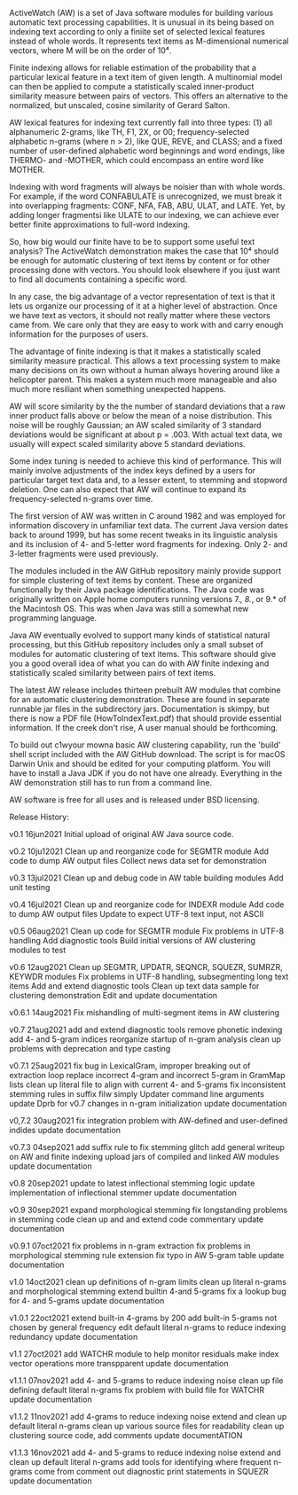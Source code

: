 ActiveWatch (AW) is a set of Java software modules for building various
automatic text processing capabilities. It is unusual in its being based
on indexing text according to only a finiite set of selected lexical
features instead of whole words. It represents text items as M-dimensional
numerical vectors, where M will be on the order of 10⁴.

Finite indexing allows for reliable estimation of the probability that a
particular lexical feature in a text item of given length. A multinomial
model can then be applied to compute a statistically scaled inner-product
similarity measure between pairs of vectors. This offers an alternative
to the normalized, but unscaled, cosine similarity of Gerard Salton.

AW lexical features for indexing text currently fall into three types: 
(1) all alphanumeric 2-grams, like TH, F1, 2X, or 00; frequency-selected
alphabetic n-grams (where n > 2), like QUE, REVE, and CLASS; and a fixed
number of user-defined alphabetic word beginnings and word endings, like
THERMO- and -MOTHER, which could encompass an entire word like MOTHER.

Indexing with word fragments will always be noisier than with whole
words. For example, if the word CONFABULATE is unrecognized, we must
break it into overlapping fragments: CONF, NFA, FAB, ABU, ULAT, and
LATE. Yet, by adding longer fragmentsi like ULATE to our indexing, we
can achieve ever better finite approximations to full-word indexing.

So, how big would our finite have to be to support some useful text
analysis? The ActiveWatch demonstration makes the case that 10⁴ should
be enough for automatic clustering of text items by content or for
other processing done with vectors. You should look elsewhere if you
ijust want to find all documents containing a specific word.

In any case, the big advantage of a vector representation of text is
that it lets us organize our processing of it at a higher level of
abstraction. Once we have text as vectors, it should not really matter
where these vectors came from. We care only that they are easy to work
with and carry enough information for the purposes of users.

The advantage of finite indexing is that it makes a statistically scaled
similarity measure practical. This allows a text processing system to
make many decisions on its own without a human always hovering around like
a helicopter parent. This makes a system much more manageable and also
much more resiliant when something unexpected happens.

AW will score similarity by the the number of standard deviations that a
raw inner product falls above or below the mean of a noise distribution.
This noise will be roughly Gaussian; an AW scaled similarity of 3 standard
deviations would be significant at about p = .003. With actual text data,
we usually will expect scaled similarity above 5 standard deviations.

Some index tuning is needed to achieve this kind of performance. This will
mainly involve adjustments of the index keys defined by a users for
particular target text data and, to a lesser extent, to stemming and
stopword deletion. One can also expect that AW will continue to expand its
frequency-selected n-grams over time.

The first version of AW was written in C around 1982 and was employed for
information discovery in unfamiliar text data. The current Java version
dates back to around 1999, but has some recent tweaks in its linguistic
analysis and its inclusion of 4- and 5-letter word fragments for indexing.
Only 2- and 3-letter fragments were used previously. 

The modules included in the AW GitHub repository mainly provide support for
simple clustering of text items by content. These are organized functionally
by their Java package identifications. The Java code was originally written on
Apple home computers running versions 7.*, 8.*, or 9.* of the Macintosh OS.
This was when Java was still a somewhat new programming language.

Java AW eventually evolved to support many kinds of statistical natural
processing, but this GitHub repository includes only a small subset of modules
for automatic clustering of text items. This software should give you a good
overall idea of what you can do with AW finite indexing and statistically
scaled similarity between pairs of text items.

The latest AW release includes thirteen prebuilt AW modules that combine for
an automatic clustering demonstration. These are found in separate runnable
jar files in the subdirectory jars. Documentation is skimpy, but there is now
a PDF file (HowToIndexText.pdf) that should provide essential information. If
the creek don't rise, A user manual should be forthcoming.

To build out c1wyour mowna basic AW clustering capability, run the 'build' shell
script included with the AW GitHub download. The script is for macOS Darwin Unix
and should be edited for your computing platform. You will have to install a Java
JDK if you do not have one already. Everything in the AW demonstration still
has to run from a command line.

AW software is free for all uses and is released under BSD licensing.

Release History:

v0.1    16jun2021  Initial upload of original AW Java source code.

v0.2    10ju12021  Clean up and reorganize code for SEGMTR module
                   Add code to dump AW output files
                   Collect news data set for demonstration

v0.3    13jul2021  Clean up and debug code in AW table building modules
                   Add unit testing

v0.4    16jul2021  Clean up and reorganize code for INDEXR module
                   Add code to dump AW output files
                   Update to expect UTF-8 text input, not ASCII

v0.5    06aug2021  Clean up code for SEGMTR module
                   Fix problems in UTF-8 handling
                   Add diagnostic tools
                   Build initial versions of AW clustering modules to test

v0.6    12aug2021  Clean up SEGMTR, UPDATR, SEQNCR, SQUEZR, SUMRZR, KEYWDR modules
                   Fix problems in UTF-8 handling, subsegmenting long text items
                   Add and extend diagnostic tools
                   Clean up text data sample for clustering demonstration
                   Edit and update documentation

v0.6.1  14aug2021  Fix mishandling of multi-segment items in AW clustering

v0.7    21aug2021  add and extend diagnostic tools
                   remove phonetic indexing
                   add 4- and 5-gram indices
                   reorganize startup of n-gram analysis
                   clean up problems with deprecation and type casting

v0.7.1  25aug2021  fix bug in LexicalGram, improper breaking out of extraction loop
                   replace incorrect 4-gram and incorrect 5-gram in GramMap lists
                   clean up literal file to align with current 4- and 5-grams
                   fix inconsistent stemming rules in suffix filw
                   simply Updater command line arguments
                   update Dprb for v0.7 changes in n-gram initialization
                   update documentation

v0,7.2  30aug2021  fix integration problem with AW-defined and user-defined indides
                   update documentation

v0.7.3  04sep2021  add suffix rule to fix stemming glitch
                   add general writeup on AW and finite indexing
                   upload jars of compiled and linked AW modules
                   update documentation

v0.8    20sep2021  update to latest inflectional stemming logic
                   update implementation of inflectional stemmer
                   update documentation

v0.9    30sep2021  expand morphological stemming
                   fix longstanding problems in stemming code
                   clean up and and extend code commentary
                   update documentation

v0.9.1 07oct2021   fix problems in n-gram extraction
                   fix problems in morphological stemming rule extension
                   fix typo in AW 5-gram table
                   update documentation

v1.0   14oct2021   clean up definitions of n-gram limits
                   clean up literal n-grams and morphological stemming
                   extend builtin 4-and 5-grams
                   fix a lookup bug for 4- and 5-grams
                   update documentation

v1.0.1 22oct2021   extend built-in 4-grams by 200
                   add built-in 5-grams not chosen by general frequency
                   edit default literal n-grams to reduce indexing redundancy
                   update documentation

v1.1   27oct2021   add WATCHR module to help monitor residuals
                   make index vector operations more transpparent
                   update documentation

v1.1.1 07nov2021   add 4- and 5-grams to reduce indexing noise
                   clean up file defining default literal n-grams
                   fix problem with build file for WATCHR
                   update documentation

v1.1.2 11nov2021   add 4-grams to reduce indexing noise
                   extend and clean up default literal n-grams
                   clean up various source files for readability
                   clean up clustering source code, add comments
                   update documentATION

v1.1.3 16nov2021   add 4- and 5-grams to reduce indexing noise
                   extend and clean up default literal n-grams
                   add tools for identifying where frequent n-grams come from
                   comment out diagnostic print statements in SQUEZR
                   update documentation
